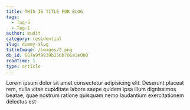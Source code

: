 ```yaml
---
title: THIS IS TITLE FOR BLOG
tags:
  - Tag-3
  - Tag-1
author: mudit
category: residential
slug: dummy-slug
titleImage: /images/2.png
db_id: 667a9f9939b356b706a3e0b0
readTime: 1
type: article
---
```


Lorem ipsum dolor sit amet consectetur adipisicing elit. Deserunt placeat rem, nulla vitae cupiditate labore saepe quidem ipsa illum dignissimos beatae, quae nostrum ratione quisquam nemo laudantium exercitationem delectus est
